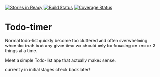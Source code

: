 [![Stories in Ready](https://badge.waffle.io/HoffsMH/todo-timer.png?label=ready&title=Ready)](https://waffle.io/HoffsMH/todo-timer)
[![Build Status](https://travis-ci.org/HoffsMH/todo-timer.svg?branch=master)](https://travis-ci.org/HoffsMH/todo-timer)
[![Coverage Status](https://coveralls.io/repos/github/HoffsMH/todo-timer/badge.svg?branch=master)](https://coveralls.io/github/HoffsMH/todo-timer?branch=master)

# [Todo-timer](https://www.google.com)
Normal todo-list quickly become too cluttered and often overwhelming when the truth is at any given time we should only be focusing on one or 2 things at a time.

Meet a simple Todo-list app that actually makes sense.

currently in initial stages check back later!
